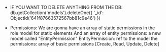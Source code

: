 - IF YOU WANT TO DELETE ANYTHING FROM THE DB:
  db.getCollection('models').deleteOne({ '\_id': ObjectId('641f87663572567bb81c9e46') })

- Permissions:
  We are gonna have an array of static permissions in the role model for static elements
  And an array of entity permissions: a new model called "EntityPermission"
  EntityPermission:
  ref to the model
  the permissions: array of basic permissions [Create, Read, Update, Delete]
